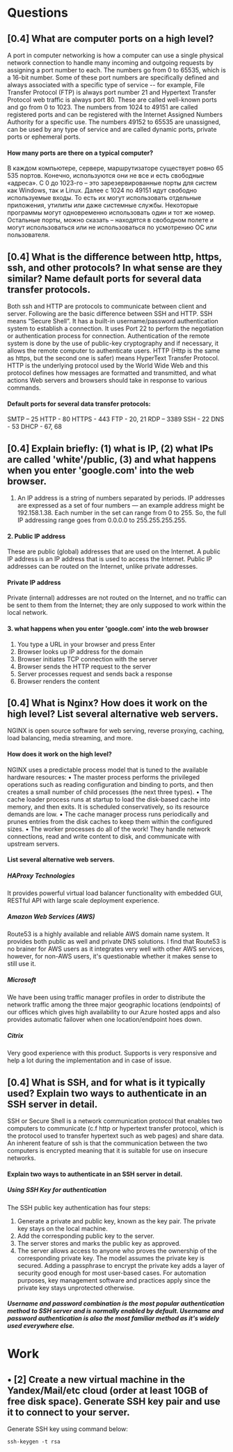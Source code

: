 # Questions
## [0.4] What are computer ports on a high level? 
A port in computer networking is how a computer can use a single physical network connection to handle many incoming and outgoing requests by assigning a port number to each. The numbers go from 0 to 65535, which is a 16-bit number.
Some of these port numbers are specifically defined and always associated with a specific type of service -- for example, File Transfer Protocol (FTP) is always port number 21 and Hypertext Transfer Protocol web traffic is always port 80. These are called well-known ports and go from 0 to 1023.
The numbers from 1024 to 49151 are called registered ports and can be registered with the Internet Assigned Numbers Authority for a specific use. The numbers 49152 to 65535 are unassigned, can be used by any type of service and are called dynamic ports, private ports or ephemeral ports.
#### How many ports are there on a typical computer?
В каждом компьютере, сервере, маршрутизаторе существует ровно 65 535 портов. Конечно, используются они не все и есть свободные «адреса».
С 0 до 1023-го – это зарезервированные порты для систем как Windows, так и Linux. Далее с 1024 по 49151 идут свободно используемые входы. То есть их могут использовать отдельные приложения, утилиты или даже системные службы. Некоторые программы могут одновременно использовать один и тот же номер. Остальные порты, можно сказать – находятся в свободном полете и могут использоваться или не использоваться по усмотрению ОС или пользователя.

## [0.4] What is the difference between http, https, ssh, and other protocols? In what sense are they similar? Name default ports for several data transfer protocols.
Both ssh and HTTP are protocols to communicate between client and server. Following are the basic difference between SSH and HTTP.
SSH means “Secure Shell”. It has a built-in username/password authentication system to establish a connection. It uses Port 22 to perform the negotiation or authentication process for connection. Authentication of the remote system is done by the use of public-key cryptography and if necessary, it allows the remote computer to authenticate users.
HTTP (Http is the same as https, but the second one is safer) means HyperText Transfer Protocol. HTTP is the underlying protocol used by the World Wide Web and this protocol defines how messages are formatted and transmitted, and what actions Web servers and browsers should take in response to various commands.
#### Default ports for several data transfer protocols:
SMTP – 25
HTTP - 80
HTTPS - 443
FTP - 20, 21
RDP – 3389
SSH - 22
DNS - 53
DHCP - 67, 68

## [0.4] Explain briefly: (1) what is IP, (2) what IPs are called 'white'/public, (3) and what happens when you enter 'google.com' into the web browser.
1. An IP address is a string of numbers separated by periods. IP addresses are expressed as a set of four numbers — an example address might be 192.158.1.38. Each number in the set can range from 0 to 255. So, the full IP addressing range goes from 0.0.0.0 to 255.255.255.255.

#### 2. Public IP address
These are public (global) addresses that are used on the Internet. A public IP address is an IP address that is used to access the Internet. Public IP addresses can be routed on the Internet, unlike private addresses.
#### Private IP address
Private (internal) addresses are not routed on the Internet, and no traffic can be sent to them from the Internet; they are only supposed to work within the local network.

#### 3. what happens when you enter 'google.com' into the web browser
1.	You type a URL in your browser and press Enter
2.	Browser looks up IP address for the domain
3.	Browser initiates TCP connection with the server
4.	Browser sends the HTTP request to the server
5.	Server processes request and sends back a response
6.	Browser renders the content

## [0.4] What is Nginx? How does it work on the high level? List several alternative web servers.
NGINX is open source software for web serving, reverse proxying, caching, load balancing, media streaming, and more.

#### How does it work on the high level?
NGINX uses a predictable process model that is tuned to the available hardware resources:
•	The master process performs the privileged operations such as reading configuration and binding to ports, and then creates a small number of child processes (the next three types).
•	The cache loader process runs at startup to load the disk‑based cache into memory, and then exits. It is scheduled conservatively, so its resource demands are low.
•	The cache manager process runs periodically and prunes entries from the disk caches to keep them within the configured sizes.
•	The worker processes do all of the work! They handle network connections, read and write content to disk, and communicate with upstream servers.

#### List several alternative web servers.
##### HAProxy Technologies
It provides powerful virtual load balancer functionality with embedded GUI, RESTful API with large scale deployment experience.
##### Amazon Web Services (AWS)
Route53 is a highly available and reliable AWS domain name system. It provides both public as well and private DNS solutions. I find that Route53 is no brainer for AWS users as it integrates very well with other AWS services, however, for non-AWS users, it's questionable whether it makes sense to still use it.
##### Microsoft
We have been using traffic manager profiles in order to distribute the network traffic among the three major geographic locations (endpoints) of our offices which gives high availability to our Azure hosted apps and also provides automatic failover when one location/endpoint hoes down.

##### Citrix
Very good experience with this product. Supports is very responsive and help a lot during the implementation and in case of issue.

## [0.4] What is SSH, and for what is it typically used? Explain two ways to authenticate in an SSH server in detail.
SSH or Secure Shell is a network communication protocol that enables two computers to communicate (c.f http or hypertext transfer protocol, which is the protocol used to transfer hypertext such as web pages) and share data. An inherent feature of ssh is that the communication between the two computers is encrypted meaning that it is suitable for use on insecure networks.

#### Explain two ways to authenticate in an SSH server in detail.
##### Using SSH Key for authentication
The SSH public key authentication has four steps:
1. Generate a private and public key, known as the key pair. The private key stays on the local machine.
2. Add the corresponding public key to the server.
3. The server stores and marks the public key as approved.
4. The server allows access to anyone who proves the ownership of the corresponding private key.
The model assumes the private key is secured. Adding a passphrase to encrypt the private key adds a layer of security good enough for most user-based cases. For automation purposes, key management software and practices apply since the private key stays unprotected otherwise.
##### Username and password combination is the most popular authentication method to SSH server and is normally enabled by default. Username and password authentication is also the most familiar method as it's widely used everywhere else.

# Work
## •	[2] Create a new virtual machine in the Yandex/Mail/etc cloud (order at least 10GB of free disk space). Generate SSH key pair and use it to connect to your server.

Generate SSH key using command below:
```
ssh-keygen -t rsa
```
